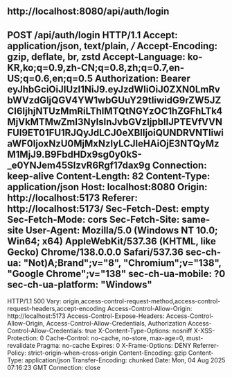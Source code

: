 http://localhost:8080/api/auth/login
---
POST /api/auth/login HTTP/1.1
Accept: application/json, text/plain, */*
Accept-Encoding: gzip, deflate, br, zstd
Accept-Language: ko-KR,ko;q=0.9,zh-CN;q=0.8,zh;q=0.7,en-US;q=0.6,en;q=0.5
Authorization: Bearer eyJhbGciOiJIUzI1NiJ9.eyJzdWIiOiJ0ZXN0LmRvbWVzdGljQGV4YW1wbGUuY29tIiwidG9rZW5JZCI6IjhjNTUzMmRiLThlMTQtNGYzOC1hZGFhLTk4MjVkMTMwZmI3NyIsInJvbGVzIjpbIlJPTEVfVVNFUl9ET01FU1RJQyJdLCJ0eXBlIjoiQUNDRVNTIiwiaWF0IjoxNzU0MjMxNzIyLCJleHAiOjE3NTQyMzM1MjJ9.B9FbdHDx9sg0y0kS-_e0YNJem45SIzvR6Rgf17dax9g
Connection: keep-alive
Content-Length: 82
Content-Type: application/json
Host: localhost:8080
Origin: http://localhost:5173
Referer: http://localhost:5173/
Sec-Fetch-Dest: empty
Sec-Fetch-Mode: cors
Sec-Fetch-Site: same-site
User-Agent: Mozilla/5.0 (Windows NT 10.0; Win64; x64) AppleWebKit/537.36 (KHTML, like Gecko) Chrome/138.0.0.0 Safari/537.36
sec-ch-ua: "Not)A;Brand";v="8", "Chromium";v="138", "Google Chrome";v="138"
sec-ch-ua-mobile: ?0
sec-ch-ua-platform: "Windows"
---
HTTP/1.1 500
Vary: origin,access-control-request-method,access-control-request-headers,accept-encoding
Access-Control-Allow-Origin: http://localhost:5173
Access-Control-Expose-Headers: Access-Control-Allow-Origin, Access-Control-Allow-Credentials, Authorization
Access-Control-Allow-Credentials: true
X-Content-Type-Options: nosniff
X-XSS-Protection: 0
Cache-Control: no-cache, no-store, max-age=0, must-revalidate
Pragma: no-cache
Expires: 0
X-Frame-Options: DENY
Referrer-Policy: strict-origin-when-cross-origin
Content-Encoding: gzip
Content-Type: application/json
Transfer-Encoding: chunked
Date: Mon, 04 Aug 2025 07:16:23 GMT
Connection: close


